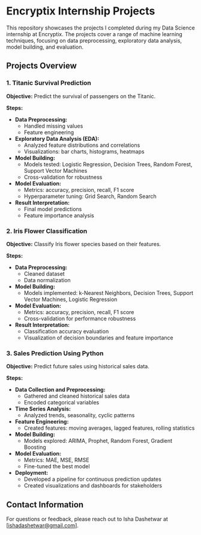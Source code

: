 # Encryptix Internship Projects

This repository showcases the projects I completed during my Data Science internship at Encryptix. The projects cover a range of machine learning techniques, focusing on data preprocessing, exploratory data analysis, model building, and evaluation.

## Projects Overview

### 1. Titanic Survival Prediction
**Objective:** Predict the survival of passengers on the Titanic.

**Steps:**
- **Data Preprocessing:**
  - Handled missing values
  - Feature engineering
- **Exploratory Data Analysis (EDA):**
  - Analyzed feature distributions and correlations
  - Visualizations: bar charts, histograms, heatmaps
- **Model Building:**
  - Models tested: Logistic Regression, Decision Trees, Random Forest, Support Vector Machines
  - Cross-validation for robustness
- **Model Evaluation:**
  - Metrics: accuracy, precision, recall, F1 score
  - Hyperparameter tuning: Grid Search, Random Search
- **Result Interpretation:**
  - Final model predictions
  - Feature importance analysis

### 2. Iris Flower Classification
**Objective:** Classify Iris flower species based on their features.

**Steps:**
- **Data Preprocessing:**
  - Cleaned dataset
  - Data normalization
- **Model Building:**
  - Models implemented: k-Nearest Neighbors, Decision Trees, Support Vector Machines, Logistic Regression
- **Model Evaluation:**
  - Metrics: accuracy, precision, recall, F1 score
  - Cross-validation for performance robustness
- **Result Interpretation:**
  - Classification accuracy evaluation
  - Visualization of decision boundaries and feature importance

### 3. Sales Prediction Using Python
**Objective:** Predict future sales using historical sales data.

**Steps:**
- **Data Collection and Preprocessing:**
  - Gathered and cleaned historical sales data
  - Encoded categorical variables
- **Time Series Analysis:**
  - Analyzed trends, seasonality, cyclic patterns
- **Feature Engineering:**
  - Created features: moving averages, lagged features, rolling statistics
- **Model Building:**
  - Models explored: ARIMA, Prophet, Random Forest, Gradient Boosting
- **Model Evaluation:**
  - Metrics: MAE, MSE, RMSE
  - Fine-tuned the best model
- **Deployment:**
  - Developed a pipeline for continuous prediction updates
  - Created visualizations and dashboards for stakeholders


## Contact Information
For questions or feedback, please reach out to Isha Dashetwar at [ishadashetwar@gmail.com].
